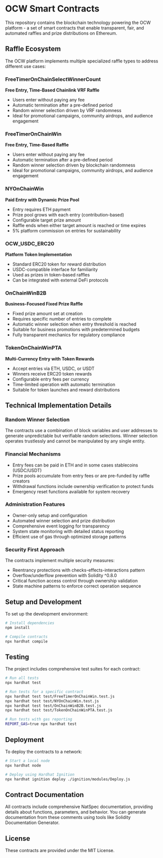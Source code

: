 # OCW Smart Contracts

This repository contains the blockchain technology powering the OCW platform - a set of smart contracts that enable transparent, fair, and automated raffles and prize distributions on Ethereum.

## Raffle Ecosystem

The OCW platform implements multiple specialized raffle types to address different use cases:

### FreeTimerOnChainSelectWinnerCount
**Free Entry, Time-Based Chainlink VRF Raffle**
- Users enter without paying any fee
- Automatic termination after a pre-defined period
- Random winner selection driven by VRF randomness
- Ideal for promotional campaigns, community airdrops, and audience engagement

### FreeTimerOnChainWin
**Free Entry, Time-Based Raffle**
- Users enter without paying any fee
- Automatic termination after a pre-defined period
- Random winner selection driven by blockchain randomness
- Ideal for promotional campaigns, community airdrops, and audience engagement

### NYOnChainWin
**Paid Entry with Dynamic Prize Pool**
- Entry requires ETH payment
- Prize pool grows with each entry (contribution-based)
- Configurable target prize amount
- Raffle ends when either target amount is reached or time expires
- 5% platform commission on entries for sustainability

### OCW_USDC_ERC20
**Platform Token Implementation**
- Standard ERC20 token for reward distribution
- USDC-compatible interface for familiarity
- Used as prizes in token-based raffles
- Can be integrated with external DeFi protocols

### OnChainWinB2B
**Business-Focused Fixed Prize Raffle**
- Fixed prize amount set at creation
- Requires specific number of entries to complete
- Automatic winner selection when entry threshold is reached
- Suitable for business promotions with predetermined budgets
- Fully transparent mechanics for regulatory compliance

### TokenOnChainWinPTA
**Multi-Currency Entry with Token Rewards**
- Accept entries via ETH, USDC, or USDT
- Winners receive ERC20 token rewards
- Configurable entry fees per currency
- Time-limited operation with automatic termination
- Suitable for token launches and reward distributions

## Technical Implementation Details

### Random Winner Selection
The contracts use a combination of block variables and user addresses to generate unpredictable but verifiable random selections. Winner selection operates trustlessly and cannot be manipulated by any single entity.

### Financial Mechanisms
- Entry fees can be paid in ETH and in some cases stablecoins (USDC/USDT)
- Prize pools accumulate from entry fees or are pre-funded by raffle creators
- Withdrawal functions include ownership verification to protect funds
- Emergency reset functions available for system recovery

### Administration Features
- Owner-only setup and configuration
- Automated winner selection and prize distribution
- Comprehensive event logging for transparency
- System state monitoring with detailed status reporting
- Efficient use of gas through optimized storage patterns

### Security First Approach
The contracts implement multiple security measures:
- Reentrancy protections with checks-effects-interactions pattern
- Overflow/underflow prevention with Solidity ^0.8.0
- Critical function access control through ownership validation
- State machine patterns to enforce correct operation sequence

## Setup and Development

To set up the development environment:

```bash
# Install dependencies
npm install

# Compile contracts
npx hardhat compile
```

## Testing

The project includes comprehensive test suites for each contract:

```bash
# Run all tests
npx hardhat test

# Run tests for a specific contract
npx hardhat test test/FreeTimerOnChainWin.test.js
npx hardhat test test/NYOnChainWin.test.js
npx hardhat test test/OnChainWinB2B.test.js
npx hardhat test test/TokenOnChainWinPTA.test.js

# Run tests with gas reporting
REPORT_GAS=true npx hardhat test
```

## Deployment

To deploy the contracts to a network:

```bash
# Start a local node
npx hardhat node

# Deploy using Hardhat Ignition
npx hardhat ignition deploy ./ignition/modules/Deploy.js
```

## Contract Documentation

All contracts include comprehensive NatSpec documentation, providing details about functions, parameters, and behavior. You can generate documentation from these comments using tools like Solidity Documentation Generator.

## License

These contracts are provided under the MIT License.

